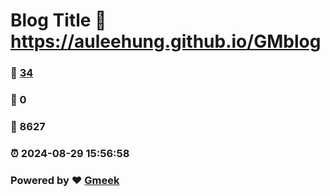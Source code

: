 # Blog Title :link: https://auleehung.github.io/GMblog 
### :page_facing_up: [34](https://auleehung.github.io/GMblog/tag.html) 
### :speech_balloon: 0 
### :hibiscus: 8627 
### :alarm_clock: 2024-08-29 15:56:58 
### Powered by :heart: [Gmeek](https://github.com/Meekdai/Gmeek)
